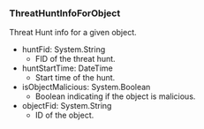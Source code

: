 ### ThreatHuntInfoForObject
Threat Hunt info for a given object.

- huntFid: System.String
  - FID of the threat hunt.
- huntStartTime: DateTime
  - Start time of the hunt.
- isObjectMalicious: System.Boolean
  - Boolean indicating if the object is malicious.
- objectFid: System.String
  - ID of the object.
